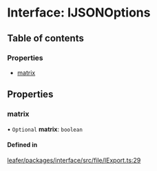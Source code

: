 # Interface: IJSONOptions

## Table of contents

### Properties

- [matrix](IJSONOptions.md#matrix)

## Properties

### matrix

• `Optional` **matrix**: `boolean`

#### Defined in

[leafer/packages/interface/src/file/IExport.ts:29](https://github.com/leaferjs/leafer/blob/fd13609/packages/interface/src/file/IExport.ts#L29)
